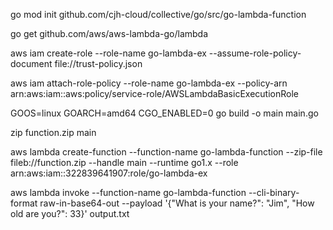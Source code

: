 
go mod init github.com/cjh-cloud/collective/go/src/go-lambda-function

go get github.com/aws/aws-lambda-go/lambda

aws iam create-role --role-name go-lambda-ex --assume-role-policy-document file://trust-policy.json

aws iam attach-role-policy --role-name go-lambda-ex --policy-arn arn:aws:iam::aws:policy/service-role/AWSLambdaBasicExecutionRole

GOOS=linux GOARCH=amd64 CGO_ENABLED=0 go build -o main main.go

zip function.zip main

aws lambda create-function --function-name go-lambda-function --zip-file fileb://function.zip --handle main --runtime go1.x --role arn:aws:iam::322839641907:role/go-lambda-ex

aws lambda invoke --function-name go-lambda-function --cli-binary-format raw-in-base64-out --payload '{"What is your name?": "Jim", "How old are you?": 33}' output.txt
